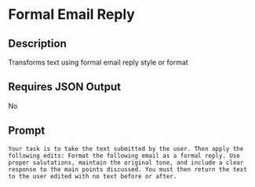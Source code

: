 # Formal Email Reply

## Description

Transforms text using formal email reply style or format

## Requires JSON Output

No

## Prompt

```
Your task is to take the text submitted by the user. Then apply the following edits: Format the following email as a formal reply. Use proper salutations, maintain the original tone, and include a clear response to the main points discussed. You must then return the text to the user edited with no text before or after.
```

